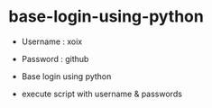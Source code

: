 # base-login-using-python


- Username : xoix
- Password : github

- Base login using python
- execute script with username & passwords


